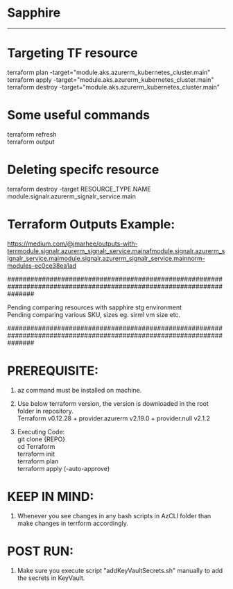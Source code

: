 # Sapphire
-----------
# Targeting TF resource
terraform plan -target="module.aks.azurerm_kubernetes_cluster.main" \
terraform apply -target="module.aks.azurerm_kubernetes_cluster.main" \
terraform destroy -target="module.aks.azurerm_kubernetes_cluster.main" 

# Some useful commands
terraform refresh \
terraform output 

# Deleting specifc resource
terraform destroy -target RESOURCE_TYPE.NAME \
module.signalr.azurerm_signalr_service.main 

# Terraform Outputs Example:
https://medium.com/@jmarhee/outputs-with-terrmodule.signalr.azurerm_signalr_service.mainafmodule.signalr.azurerm_signalr_service.maimodule.signalr.azurerm_signalr_service.mainnorm-modules-ec0ce38ea1ad

#######################################################################################################################

Pending comparing resources with sapphire stg environment \
Pending comparing various SKU, sizes eg. sirml vm size etc.

#######################################################################################################################
# PREREQUISITE:
1. az command must be installed on machine. 
2. Use below terraform version, the version is downloaded in the root folder in repository. \
        Terraform v0.12.28
        + provider.azurerm v2.19.0
        + provider.null v2.1.2
        
3. Executing Code: \
        git clone {REPO} \
        cd Terraform \
        terraform init \
        terraform plan \
        terraform apply  (-auto-approve) 

# KEEP IN MIND:
1. Whenever you see changes in any bash scripts in AzCLI folder than make changes in terrform accordingly. 

# POST RUN:
1. Make sure you execute script "addKeyVaultSecrets.sh" manually to add the secrets in KeyVault. 



